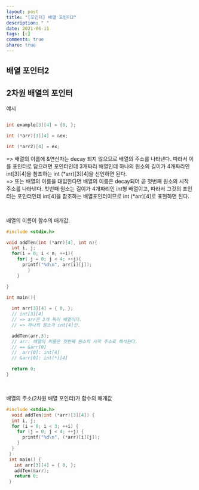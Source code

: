 ```yaml
---
layout: post
title: "[포인터] 배열 포인터2"
description: " "
date: 2021-06-11
tags: [c]
comments: true
share: true
---
```


## 배열 포인터2
## 2차원 배열의 포인터 


예시
```c

int example[3][4] = {0, };

int (*arr)[3][4] = &ex; 

int (*arr2)[4] = ex;

```
=> 배열의 이름에 &연산자는 decay 되지 않으므로 배열의 주소를 나타낸다. 따라서 이를 포인터로 담으려면 포인터인데 3개짜리 배열인데 하나의 원소의 길이가 4개짜리인 int[3][4]을 참조하는 int (\*arr)\[3][4]을 선언하면 된다. 
<br>=> 또는 배열의 이름을 대입한다면 배열의 이름은 decay되어 곧 첫번째 원소의 시작 주소를 나타낸다. 첫번째 원소는 길이가 4개짜리인 int형 배열이고, 따라서 그것의 포인터는 포인터인데 int[4]을 참조하는 배열포인터이므로 int (\*arr)\[4]로 표현하면 된다. 


<br>

배열의 이름이 함수의 매개값.
```c
#include <stdio.h>

void addTen(int (*arr)[4], int n){
  int i, j;
  for(i = 0; i < n; ++i){
    for( j = 0; j < 4; ++j){
      printf("%d\n", arr[i][j]);
		}
	}

}

int main(){
  
  int arr[3][4] = { 0, };
  // int[3][4]
  // => arr은 3개 짜리 배열이다.
  // => 하나의 원소가 int[4]인.

  addTen(arr,3);
  // arr: 배열의 이름은 첫번째 원소의 시작 주소로 해석된다. 
  // == &arr[0]
  //  arr[0]: int[4]
  // &arr[0]: int(*)[4]

  return 0;
}

```

<br>

배열의 주소(2차원 배열 포인터)가 함수의 매개값
```c
#include <stdio.h>
  void addTen(int (*arr)[3][4]) {
  int i, j;
  for (i = 0; i < 3; ++i) {
    for (j = 0; j < 4; ++j) {
      printf("%d\n", (*arr)[i][j]);
    }
  }
 }
 int main() {
   int arr[3][4] = { 0, };
   addTen(&arr);
   return 0;
 }
```

